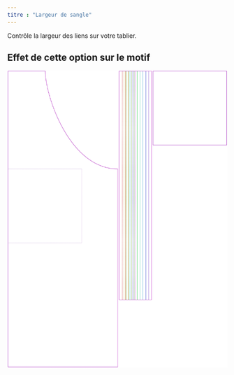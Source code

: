 ```yaml
---
titre : "Largeur de sangle"
---
```


Contrôle la largeur des liens sur votre tablier.

## Effet de cette option sur le motif

![Cette image montre l'effet de cette option en superposant plusieurs variantes qui ont une valeur différente pour cette option](albert_strapwidth_sample.svg "Effet de cette option sur le patron")

